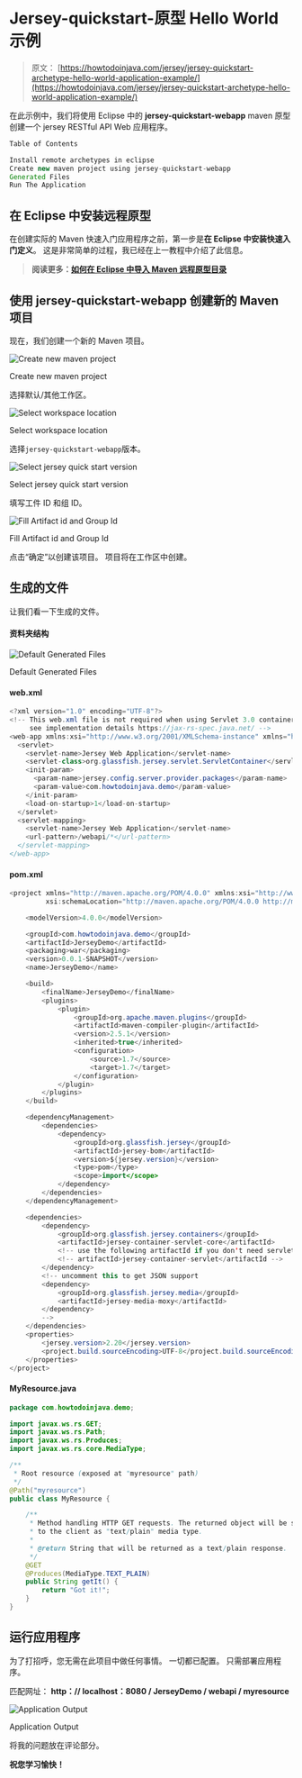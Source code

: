 # Jersey-quickstart-原型 Hello World 示例

> 原文： [https://howtodoinjava.com/jersey/jersey-quickstart-archetype-hello-world-application-example/](https://howtodoinjava.com/jersey/jersey-quickstart-archetype-hello-world-application-example/)

在此示例中，我们将使用 Eclipse 中的 **jersey-quickstart-webapp** maven 原型创建一个 jersey RESTful API Web 应用程序。

```java
Table of Contents

Install remote archetypes in eclipse
Create new maven project using jersey-quickstart-webapp
Generated Files
Run The Application
```

## 在 Eclipse 中安装远程原型

在创建实际的 Maven 快速入门应用程序之前，第一步是**在 Eclipse 中安装快速入门定义**。 这是非常简单的过程，我已经在上一教程中介绍了此信息。

> **阅读更多：[如何在 Eclipse 中导入 Maven 远程原型目录](//howtodoinjava.com/tools/eclipse/how-to-import-maven-remote-archetype-catalogs-in-eclipse/)**

## 使用 jersey-quickstart-webapp 创建新的 Maven 项目

现在，我们创建一个新的 Maven 项目。

![Create new maven project](img/61692fc772ae556d9e3e561e99032d99.png)

Create new maven project



选择默认/其他工作区。

![Select workspace location](img/1814fa9722462957f6437a1b2495e40f.png)

Select workspace location



选择`jersey-quickstart-webapp`版本。

![Select jersey quick start version](img/0e16189f39087dcf13aaa8a2dbf481df.png)

Select jersey quick start version



填写工件 ID 和组 ID。

![Fill Artifact id and Group Id](img/71d5da5869de291dd9aaf2c7f0780f3f.png)

Fill Artifact id and Group Id



点击“确定”以创建该项目。 项目将在工作区中创建。

## 生成的文件

让我们看一下生成的文件。

#### 资料夹结构

![Default Generated Files](img/0e981cff628d88d386113e6d20b7a7ca.png)

Default Generated Files



#### web.xml

```java
<?xml version="1.0" encoding="UTF-8"?>
<!-- This web.xml file is not required when using Servlet 3.0 container,
     see implementation details https://jax-rs-spec.java.net/ -->
<web-app xmlns:xsi="http://www.w3.org/2001/XMLSchema-instance" xmlns="http://java.sun.com/xml/ns/javaee" xsi:schemaLocation="http://java.sun.com/xml/ns/javaee http://www.oracle.com/technetwork/java/index.html; version="2.5">
  <servlet>
    <servlet-name>Jersey Web Application</servlet-name>
    <servlet-class>org.glassfish.jersey.servlet.ServletContainer</servlet-class>
    <init-param>
      <param-name>jersey.config.server.provider.packages</param-name>
      <param-value>com.howtodoinjava.demo</param-value>
    </init-param>
    <load-on-startup>1</load-on-startup>
  </servlet>
  <servlet-mapping>
    <servlet-name>Jersey Web Application</servlet-name>
    <url-pattern>/webapi/*</url-pattern>
  </servlet-mapping>
</web-app>
```

#### pom.xml

```java
<project xmlns="http://maven.apache.org/POM/4.0.0" xmlns:xsi="http://www.w3.org/2001/XMLSchema-instance"
         xsi:schemaLocation="http://maven.apache.org/POM/4.0.0 http://maven.apache.org/maven-v4_0_0.xsd">

    <modelVersion>4.0.0</modelVersion>

    <groupId>com.howtodoinjava.demo</groupId>
    <artifactId>JerseyDemo</artifactId>
    <packaging>war</packaging>
    <version>0.0.1-SNAPSHOT</version>
    <name>JerseyDemo</name>

    <build>
        <finalName>JerseyDemo</finalName>
        <plugins>
            <plugin>
                <groupId>org.apache.maven.plugins</groupId>
                <artifactId>maven-compiler-plugin</artifactId>
                <version>2.5.1</version>
                <inherited>true</inherited>
                <configuration>
                    <source>1.7</source>
                    <target>1.7</target>
                </configuration>
            </plugin>
        </plugins>
    </build>

    <dependencyManagement>
        <dependencies>
            <dependency>
                <groupId>org.glassfish.jersey</groupId>
                <artifactId>jersey-bom</artifactId>
                <version>${jersey.version}</version>
                <type>pom</type>
                <scope>import</scope>
            </dependency>
        </dependencies>
    </dependencyManagement>

    <dependencies>
        <dependency>
            <groupId>org.glassfish.jersey.containers</groupId>
            <artifactId>jersey-container-servlet-core</artifactId>
            <!-- use the following artifactId if you don't need servlet 2.x compatibility -->
            <!-- artifactId>jersey-container-servlet</artifactId -->
        </dependency>
        <!-- uncomment this to get JSON support
        <dependency>
            <groupId>org.glassfish.jersey.media</groupId>
            <artifactId>jersey-media-moxy</artifactId>
        </dependency>
        -->
    </dependencies>
    <properties>
        <jersey.version>2.20</jersey.version>
        <project.build.sourceEncoding>UTF-8</project.build.sourceEncoding>
    </properties>
</project>

```

#### MyResource.java

```java
package com.howtodoinjava.demo;

import javax.ws.rs.GET;
import javax.ws.rs.Path;
import javax.ws.rs.Produces;
import javax.ws.rs.core.MediaType;

/**
 * Root resource (exposed at "myresource" path)
 */
@Path("myresource")
public class MyResource {

    /**
     * Method handling HTTP GET requests. The returned object will be sent
     * to the client as "text/plain" media type.
     *
     * @return String that will be returned as a text/plain response.
     */
    @GET
    @Produces(MediaType.TEXT_PLAIN)
    public String getIt() {
        return "Got it!";
    }
}

```

## 运行应用程序

为了打招呼，您无需在此项目中做任何事情。 一切都已配置。 只需部署应用程序。

匹配网址： **http：// localhost：8080 / JerseyDemo / webapi / myresource**

![Application Output](img/257f2702994284d4019a77c150f8d90d.png)

Application Output



将我的问题放在评论部分。

**祝您学习愉快！**